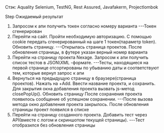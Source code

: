 Стэк: Aquality Selenium, TestNG, Rest Assured, Javafakerm, Projectlombok

Step	Ожидаемый результат
1. Запросом к апи получить токен согласно номеру варианта
	---Токен сгенерирован
2. Перейти на сайт. Пройти необходимую авторизацию. С помощью cookie передать сгенерированный на шаге 1 токен(параметр token). Обновить страницу.
	---Открылась страница проектов. После обновления страницы, в футере указан верный номер варианта
3. Перейти на страницу проекта Nexage. Запросом к апи получить список тестов в JSON\XML -формате.
	---Тесты, находящиеся на первой странице отсортированы по убыванию даты и соответствуют тем, которые вернул запрос к апи
4. Вернуться на предыдущую страницу в браузере(страница проектов). Нажать на +Add. Ввести название проекта, и сохранить. Для закрытия окна добавления проекта вызвать js-метод closePopUp(). Обновить страницу	После сохранения проекта появилось сообщение об успешном сохранении.
    ---После вызова метода окно добавления проекта закрылось. После обновления страницы проект появился в списке
5. Перейти на страницу созданного проекта. Добавить тест через API(вместе с логом и скриншотом текущей страницы).
    ---Тест отобразился без обновления страницы
